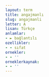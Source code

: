 ```yaml
---
layout: term
title: angajmanlı
slug: angajmanli
letter: A
lisan: Türkçe
anlamlar:
- ► bağlantılı
ozellikler:
- - sıfat
ornekler:
- - ''
orneklerkaynak:
- - ''
---
```

